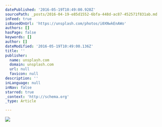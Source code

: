 ```yaml
---
datePublished: '2016-05-19T10:49:00.928Z'
sourcePath: _posts/2016-04-19-e85d1552-6bfa-448d-ac87-452571f831ab.md
inFeed: true
isBasedOnUrl: 'https://unsplash.com/photos/i0XNwkEnAWo'
authors: []
hasPage: false
keywords: []
author: []
dateModified: '2016-05-19T10:49:00.136Z'
title: ''
publisher:
  name: unsplash.com
  domain: unsplash.com
  url: null
  favicon: null
description: ''
inLanguage: null
inNav: false
starred: true
_context: 'http://schema.org'
_type: Article

---
```

![](https://images.unsplash.com/photo-1460954824840-97d4e5ae54bb?crop=entropy&fit=crop&fm=jpg&h=1275&ixjsv=2.1.0&ixlib=rb-0.3.5&q=80&w=2500)